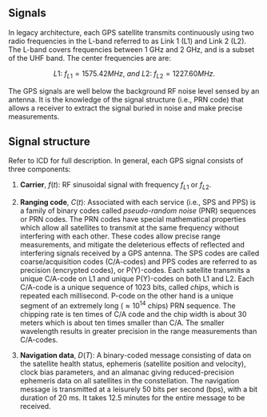 ## Signals

In legacy architecture, each GPS satellite transmits continuously using two radio frequencies in the L-band referred to as Link 1 (L1) and Link 2 (L2). The L-band covers frequencies between 1 GHz and 2 GHz, and is a subset of the UHF band. The center frequencies are are:

$$
L1: \ f_{L1} = 1575.42 MHz, \ and \ L2: \ f_{L2} = 1227.60 MHz.
$$

The GPS signals are well below the background RF noise level sensed by an antenna. It is the knowledge of the signal structure (i.e., PRN code) that allows a receiver to extract the signal buried in noise and make precise measurements.

## Signal structure

Refer to ICD for full description. In general, each GPS signal consists of three components:

1. **Carrier**, $f(t)$: RF sinusoidal signal with frequency $f_{L1}$ or $f_{L2}$.
2. **Ranging code**, $C(t)$: Associated with each service (i.e., SPS and PPS) is a family of 
   binary codes called *pseudo-random noise* (PNR) sequences or PRN codes. The PRN codes
   have special mathematical properties which allow all satellites to transmit at the same frequency without interfering with each other. These codes allow precise range measurements, and mitigate the deleterious effects of reflected and interfering signals received by a GPS antenna. The SPS codes are called coarse/acquisition codes (C/A-codes) and PPS codes are referred to as precision (encrypted codes), or P(Y)-codes. Each satellite transmits a unique C/A-code on L1 and unique P(Y)-codes on both L1 and L2. Each C/A-code is a unique sequence of 1023 bits, called *chips*, which is repeated each millisecond.  P-code on the other hand is a unique segment of an extremely long ($\approx 10^14$ chips) PRN sequence. The chipping rate is ten times of C/A code and the chip width is about 30 meters which is about ten times smaller than C/A. The smaller wavelength results in greater precision in the range measurements than C/A-codes.

3. **Navigation data**, $D(T)$: A binary-coded message consisting of data on the satellite health status, ephemeris (satellite position and velocity), clock bias parameters, and an almanac giving reduced-precision ephemeris data on all satellites in the constellation. The navigation message is transmitted at a leisurely 50 bits per second (bps), with a bit duration of 20 ms. It takes 12.5 minutes for the entire message to be received.  